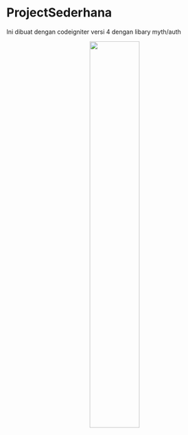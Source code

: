 # ProjectSederhana

Ini dibuat dengan codeigniter versi 4 dengan libary myth/auth
<p align="center">
  <img src="https://github.com/ahmadsabili0081/projectSederhana/public/images/gambar2.png" width="48%" />
</p>

